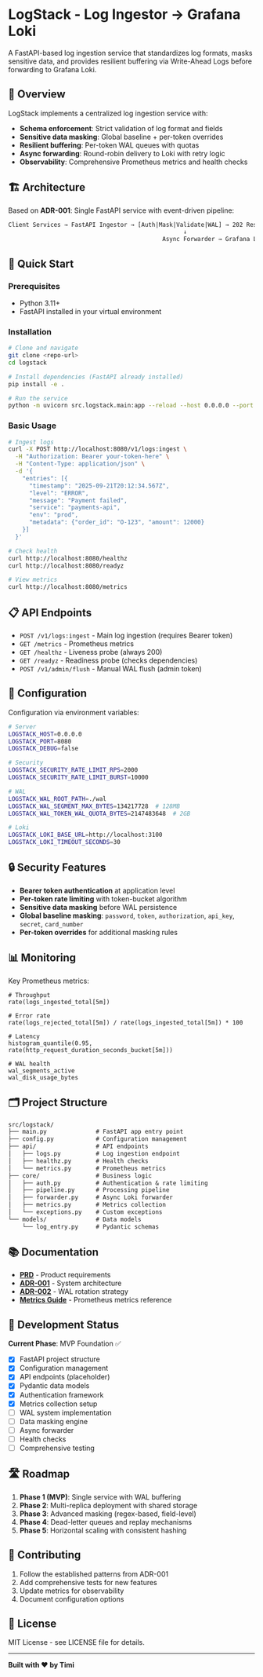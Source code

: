 # LogStack - Log Ingestor → Grafana Loki

A FastAPI-based log ingestion service that standardizes log formats, masks sensitive data, and provides resilient buffering via Write-Ahead Logs before forwarding to Grafana Loki.

## 🎯 Overview

LogStack implements a centralized log ingestion service with:

- **Schema enforcement**: Strict validation of log format and fields
- **Sensitive data masking**: Global baseline + per-token overrides  
- **Resilient buffering**: Per-token WAL queues with quotas
- **Async forwarding**: Round-robin delivery to Loki with retry logic
- **Observability**: Comprehensive Prometheus metrics and health checks

## 🏗️ Architecture

Based on **ADR-001**: Single FastAPI service with event-driven pipeline:

```txt
Client Services → FastAPI Ingestor → [Auth|Mask|Validate|WAL] → 202 Response
                                                  ↓
                                            Async Forwarder → Grafana Loki
```

## 🚀 Quick Start

### Prerequisites

- Python 3.11+
- FastAPI installed in your virtual environment

### Installation

```bash
# Clone and navigate
git clone <repo-url>
cd logstack

# Install dependencies (FastAPI already installed)
pip install -e .

# Run the service
python -m uvicorn src.logstack.main:app --reload --host 0.0.0.0 --port 8080
```

### Basic Usage

```bash
# Ingest logs
curl -X POST http://localhost:8080/v1/logs:ingest \
  -H "Authorization: Bearer your-token-here" \
  -H "Content-Type: application/json" \
  -d '{
    "entries": [{
      "timestamp": "2025-09-21T20:12:34.567Z",
      "level": "ERROR", 
      "message": "Payment failed",
      "service": "payments-api",
      "env": "prod",
      "metadata": {"order_id": "O-123", "amount": 12000}
    }]
  }'

# Check health
curl http://localhost:8080/healthz
curl http://localhost:8080/readyz

# View metrics
curl http://localhost:8080/metrics
```

## 📋 API Endpoints

- `POST /v1/logs:ingest` - Main log ingestion (requires Bearer token)
- `GET /metrics` - Prometheus metrics
- `GET /healthz` - Liveness probe (always 200)
- `GET /readyz` - Readiness probe (checks dependencies)
- `POST /v1/admin/flush` - Manual WAL flush (admin token)

## 🔧 Configuration

Configuration via environment variables:

```bash
# Server
LOGSTACK_HOST=0.0.0.0
LOGSTACK_PORT=8080
LOGSTACK_DEBUG=false

# Security  
LOGSTACK_SECURITY_RATE_LIMIT_RPS=2000
LOGSTACK_SECURITY_RATE_LIMIT_BURST=10000

# WAL
LOGSTACK_WAL_ROOT_PATH=./wal
LOGSTACK_WAL_SEGMENT_MAX_BYTES=134217728  # 128MB
LOGSTACK_WAL_TOKEN_WAL_QUOTA_BYTES=2147483648  # 2GB

# Loki
LOGSTACK_LOKI_BASE_URL=http://localhost:3100
LOGSTACK_LOKI_TIMEOUT_SECONDS=30
```

## 🔒 Security Features

- **Bearer token authentication** at application level
- **Per-token rate limiting** with token-bucket algorithm  
- **Sensitive data masking** before WAL persistence
- **Global baseline masking**: `password`, `token`, `authorization`, `api_key`, `secret`, `card_number`
- **Per-token overrides** for additional masking rules

## 📊 Monitoring

Key Prometheus metrics:

```promql
# Throughput
rate(logs_ingested_total[5m])

# Error rate  
rate(logs_rejected_total[5m]) / rate(logs_ingested_total[5m]) * 100

# Latency
histogram_quantile(0.95, rate(http_request_duration_seconds_bucket[5m]))

# WAL health
wal_segments_active
wal_disk_usage_bytes
```

## 🗂️ Project Structure

```txt
src/logstack/
├── main.py              # FastAPI app entry point
├── config.py            # Configuration management
├── api/                 # API endpoints
│   ├── logs.py          # Log ingestion endpoint
│   ├── healthz.py       # Health checks  
│   └── metrics.py       # Prometheus metrics
├── core/                # Business logic
│   ├── auth.py          # Authentication & rate limiting
│   ├── pipeline.py      # Processing pipeline
│   ├── forwarder.py     # Async Loki forwarder
│   ├── metrics.py       # Metrics collection
│   └── exceptions.py    # Custom exceptions
└── models/              # Data models
    └── log_entry.py     # Pydantic schemas
```

## 📚 Documentation

- [**PRD**](docs/log_ingestor_→_loki_mvp_prd_v_0.md) - Product requirements
- [**ADR-001**](docs/adr/ADR-001-log-ingestor-system-architecture.md) - System architecture  
- [**ADR-002**](docs/adr/ADR-002-wal-segment-rotation-strategy.md) - WAL rotation strategy
- [**Metrics Guide**](docs/prometheus-metrics-guide.md) - Prometheus metrics reference

## 🚧 Development Status

**Current Phase**: MVP Foundation ✅

- [x] FastAPI project structure
- [x] Configuration management  
- [x] API endpoints (placeholder)
- [x] Pydantic data models
- [x] Authentication framework
- [x] Metrics collection setup
- [ ] WAL system implementation
- [ ] Data masking engine
- [ ] Async forwarder
- [ ] Health checks
- [ ] Comprehensive testing

## 🛣️ Roadmap

1. **Phase 1 (MVP)**: Single service with WAL buffering
2. **Phase 2**: Multi-replica deployment with shared storage  
3. **Phase 3**: Advanced masking (regex-based, field-level)
4. **Phase 4**: Dead-letter queues and replay mechanisms
5. **Phase 5**: Horizontal scaling with consistent hashing

## 🤝 Contributing

1. Follow the established patterns from ADR-001
2. Add comprehensive tests for new features
3. Update metrics for observability
4. Document configuration options

## 📄 License

MIT License - see LICENSE file for details.

---

**Built with ❤️ by Timi**
